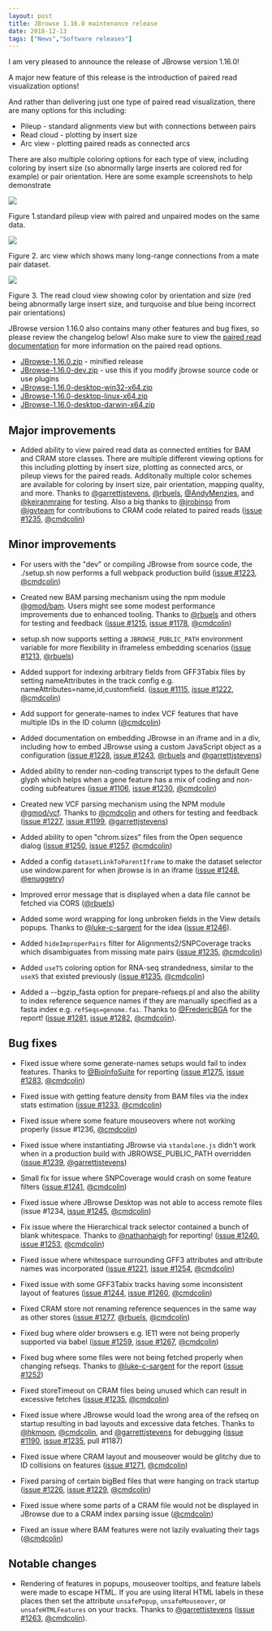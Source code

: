 ```yaml
---
layout: post
title: JBrowse 1.16.0 maintenance release
date: 2018-12-13
tags: ["News","Software releases"]
---
```


I am very pleased to announce the release of JBrowse version 1.16.0!

A major new feature of this release is the introduction of paired read visualization options!

And rather than delivering just one type of paired read visualization, there are many options for this including:

- Pileup - standard alignments view but with connections between pairs
- Read cloud - plotting by insert size
- Arc view - plotting paired reads as connected arcs

There are also multiple coloring options for each type of view, including coloring by insert size (so abnormally large inserts are colored red for example) or pair orientation. Here are some example screenshots to help demonstrate

![](/img/paired_reads.png)

Figure 1.standard pileup view with paired and unpaired modes on the same data.

![](/img/arc_view.png)

Figure 2. arc view which shows many long-range connections from a mate pair dataset.

![](/img/read_cloud.png)

Figure 3. The read cloud view showing color by orientation and size (red being abnormally large insert size, and turquoise and blue being incorrect pair orientations)


JBrowse version 1.16.0 also contains many other features and bug fixes, so please review the changelog below! Also make sure to view the [paired read documentation](/docs/paired_reads.html) for more information on the paired read options.

*   [JBrowse-1.16.0.zip](https://github.com/GMOD/jbrowse/releases/download/1.16.0-release/JBrowse-1.16.0.zip) - minified release
*   [JBrowse-1.16.0-dev.zip](https://github.com/GMOD/jbrowse/archive/1.16.0-release.zip) - use this if you modify jbrowse source code or use plugins
*   [JBrowse-1.16.0-desktop-win32-x64.zip](https://github.com/GMOD/jbrowse/releases/download/1.16.0-release/JBrowse-1.16.0-desktop-win32-x64.zip)
*   [JBrowse-1.16.0-desktop-linux-x64.zip](https://github.com/GMOD/jbrowse/releases/download/1.16.0-release/JBrowse-1.16.0-desktop-linux-x64.zip)
*   [JBrowse-1.16.0-desktop-darwin-x64.zip](https://github.com/GMOD/jbrowse/releases/download/1.16.0-release/JBrowse-1.16.0-desktop-darwin-x64.zip)




## Major improvements

 * Added ability to view paired read data as connected entities for BAM and
   CRAM store classes. There are multiple different viewing options for this
   including plotting by insert size, plotting as connected arcs, or pileup
   views for the paired reads. Additonally multiple color schemes are available
   for coloring by insert size, pair orientation, mapping quality, and more.
   Thanks to <a href="https://github.com/garrettjstevens">@garrettjstevens</a>, <a href="https://github.com/rbuels">@rbuels</a>, <a href="https://github.com/AndyMenzies">@AndyMenzies</a>, and <a href="https://github.com/keiranmraine">@keiranmraine</a> for
   testing. Also a big thanks to <a href="https://github.com/jrobinso">@jrobinso</a> from <a href="https://github.com/igvteam">@igvteam</a> for contributions to
   CRAM code related to paired reads (<a href="https://github.com/gmod/jbrowse/pull/1235">issue #1235</a>, <a href="https://github.com/cmdcolin">@cmdcolin</a>)

## Minor improvements

 * For users with the "dev" or compiling JBrowse from source code, the ./setup.sh
   now performs a full webpack production build (<a href="https://github.com/gmod/jbrowse/pull/1223">issue #1223</a>, <a href="https://github.com/cmdcolin">@cmdcolin</a>)

 * Created new BAM parsing mechanism using the npm module [@gmod/bam](https://www.npmjs.com/package/@gmod/bam).
   Users might see some modest performance improvements due to enhanced tooling.
   Thanks to <a href="https://github.com/rbuels">@rbuels</a> and others for testing and feedback (<a href="https://github.com/gmod/jbrowse/pull/1215">issue #1215</a>, <a href="https://github.com/gmod/jbrowse/issues/1178">issue #1178</a>,
   <a href="https://github.com/cmdcolin">@cmdcolin</a>)

 * setup.sh now supports setting a `JBROWSE_PUBLIC_PATH` environment variable for
   more flexibility in iframeless embedding scenarios (<a href="https://github.com/gmod/jbrowse/issues/1213">issue #1213</a>, <a href="https://github.com/rbuels">@rbuels</a>)

 * Added support for indexing arbitrary fields from GFF3Tabix files by setting
   nameAttributes in the track config e.g. nameAttributes=name,id,customfield.
   (<a href="https://github.com/gmod/jbrowse/issues/1115">issue #1115</a>, <a href="https://github.com/gmod/jbrowse/pull/1222">issue #1222</a>, <a href="https://github.com/cmdcolin">@cmdcolin</a>)

 * Add support for generate-names to index VCF features that have multiple IDs in
   the ID column (<a href="https://github.com/cmdcolin">@cmdcolin</a>)

 * Added documentation on embedding JBrowse in an iframe and in a div, including
   how to embed JBrowse using a custom JavaScript object as a configuration
   (<a href="https://github.com/gmod/jbrowse/pull/1228">issue #1228</a>, <a href="https://github.com/gmod/jbrowse/pull/1243">issue #1243</a>, <a href="https://github.com/rbuels">@rbuels</a> and <a href="https://github.com/garrettjstevens">@garrettjstevens</a>)

 * Added ability to render non-coding transcript types to the default Gene glyph
   which helps when a gene feature has a mix of coding and non-coding subfeatures
   (<a href="https://github.com/gmod/jbrowse/issues/1106">issue #1106</a>, <a href="https://github.com/gmod/jbrowse/pull/1230">issue #1230</a>, <a href="https://github.com/cmdcolin">@cmdcolin</a>)

 * Created new VCF parsing mechanism using the NPM module
   [@gmod/vcf](https://www.npmjs.com/package/@gmod/vcf). Thanks to <a href="https://github.com/cmdcolin">@cmdcolin</a> and
   others for testing and feedback (<a href="https://github.com/gmod/jbrowse/pull/1227">issue #1227</a>, <a href="https://github.com/gmod/jbrowse/issues/1199">issue #1199</a>, <a href="https://github.com/garrettjstevens">@garrettjstevens</a>)

 * Added ability to open "chrom.sizes" files from the Open sequence dialog
   (<a href="https://github.com/gmod/jbrowse/issues/1250">issue #1250</a>, <a href="https://github.com/gmod/jbrowse/pull/1257">issue #1257</a>, <a href="https://github.com/cmdcolin">@cmdcolin</a>)

 * Added a config `datasetLinkToParentIframe` to make the dataset selector use
   window.parent for when jbrowse is in an iframe (<a href="https://github.com/gmod/jbrowse/pull/1248">issue #1248</a>, <a href="https://github.com/enuggetry">@enuggetry</a>)

 * Improved error message that is displayed when a data file cannot be fetched
   via CORS (<a href="https://github.com/rbuels">@rbuels</a>)

 * Added some word wrapping for long unbroken fields in the View details
   popups. Thanks to <a href="https://github.com/luke-c-sargent">@luke-c-sargent</a> for the idea (<a href="https://github.com/gmod/jbrowse/issues/1246">issue #1246</a>).

 * Added `hideImproperPairs` filter for Alignments2/SNPCoverage tracks which
   disambiguates from missing mate pairs (<a href="https://github.com/gmod/jbrowse/pull/1235">issue #1235</a>, <a href="https://github.com/cmdcolin">@cmdcolin</a>)

 * Added `useTS` coloring option for RNA-seq strandedness, similar to the `useXS`
   that existed previously (<a href="https://github.com/gmod/jbrowse/pull/1235">issue #1235</a>, <a href="https://github.com/cmdcolin">@cmdcolin</a>)

 * Added a --bgzip_fasta option for prepare-refseqs.pl and also the ability
   to index reference sequence names if they are manually specified as a
   fasta index e.g. `refSeqs=genome.fai`. Thanks to <a href="https://github.com/FredericBGA">@FredericBGA</a> for the report!
   (<a href="https://github.com/gmod/jbrowse/issues/1281">issue #1281</a>, <a href="https://github.com/gmod/jbrowse/pull/1282">issue #1282</a>, <a href="https://github.com/cmdcolin">@cmdcolin</a>).

## Bug fixes

 * Fixed issue where some generate-names setups would fail to index features.
   Thanks to <a href="https://github.com/BioInfoSuite">@BioInfoSuite</a> for reporting (<a href="https://github.com/gmod/jbrowse/issues/1275">issue #1275</a>, <a href="https://github.com/gmod/jbrowse/pull/1283">issue #1283</a>, <a href="https://github.com/cmdcolin">@cmdcolin</a>)

 * Fixed issue with getting feature density from BAM files via the index stats
   estimation (<a href="https://github.com/gmod/jbrowse/issues/1233">issue #1233</a>, <a href="https://github.com/cmdcolin">@cmdcolin</a>)

 * Fixed issue where some feature mouseovers where not working properly (issue
   #1236, <a href="https://github.com/cmdcolin">@cmdcolin</a>)

 * Fixed issue where instantiating JBrowse via `standalone.js` didn't work when
   in a production build with JBROWSE_PUBLIC_PATH overridden (<a href="https://github.com/gmod/jbrowse/issues/1239">issue #1239</a>,
   <a href="https://github.com/garrettjstevens">@garrettjstevens</a>)

 * Small fix for issue where SNPCoverage would crash on some feature filters
   (<a href="https://github.com/gmod/jbrowse/issues/1241">issue #1241</a>, <a href="https://github.com/cmdcolin">@cmdcolin</a>)

 * Fixed issue where JBrowse Desktop was not able to access remote files (issue
   #1234, <a href="https://github.com/gmod/jbrowse/pull/1245">issue #1245</a>, <a href="https://github.com/cmdcolin">@cmdcolin</a>)

 * Fix issue where the Hierarchical track selector contained a bunch of blank
   whitespace. Thanks to <a href="https://github.com/nathanhaigh">@nathanhaigh</a> for reporting! (<a href="https://github.com/gmod/jbrowse/issues/1240">issue #1240</a>, <a href="https://github.com/gmod/jbrowse/pull/1253">issue #1253</a>,
   <a href="https://github.com/cmdcolin">@cmdcolin</a>)

 * Fixed issue where whitespace surrounding GFF3 attributes and attribute names
   was incorporated (<a href="https://github.com/gmod/jbrowse/issues/1221">issue #1221</a>, <a href="https://github.com/gmod/jbrowse/pull/1254">issue #1254</a>, <a href="https://github.com/cmdcolin">@cmdcolin</a>)

 * Fixed issue with some GFF3Tabix tracks having some inconsistent layout of
   features (<a href="https://github.com/gmod/jbrowse/issues/1244">issue #1244</a>, <a href="https://github.com/gmod/jbrowse/pull/1260">issue #1260</a>, <a href="https://github.com/cmdcolin">@cmdcolin</a>)

 * Fixed CRAM store not renaming reference sequences in the same way as other
   stores (<a href="https://github.com/gmod/jbrowse/pull/1277">issue #1277</a>, <a href="https://github.com/rbuels">@rbuels</a>, <a href="https://github.com/cmdcolin">@cmdcolin</a>)

 * Fixed bug where older browsers e.g. IE11 were not being properly supported via
   babel (<a href="https://github.com/gmod/jbrowse/issues/1259">issue #1259</a>, <a href="https://github.com/gmod/jbrowse/pull/1267">issue #1267</a>, <a href="https://github.com/cmdcolin">@cmdcolin</a>)

 * Fixed bug where some files were not being fetched properly when changing
   refseqs. Thanks to <a href="https://github.com/luke-c-sargent">@luke-c-sargent</a> for the report (<a href="https://github.com/gmod/jbrowse/issues/1252">issue #1252</a>)

 * Fixed storeTimeout on CRAM files being unused which can result in excessive
   fetches (<a href="https://github.com/gmod/jbrowse/pull/1235">issue #1235</a>, <a href="https://github.com/cmdcolin">@cmdcolin</a>)

 * Fixed issue where JBrowse would load the wrong area of the refseq on startup
   resulting in bad layouts and excessive data fetches. Thanks to <a href="https://github.com/hkmoon">@hkmoon</a>,
   <a href="https://github.com/cmdcolin">@cmdcolin</a>, and <a href="https://github.com/garrettjstevens">@garrettjstevens</a> for debugging (<a href="https://github.com/gmod/jbrowse/issues/1190">issue #1190</a>, <a href="https://github.com/gmod/jbrowse/pull/1235">issue #1235</a>, pull
   #1187)

 * Fixed issue where CRAM layout and mouseover would be glitchy due to ID
   collisions on features (<a href="https://github.com/gmod/jbrowse/issues/1271">issue #1271</a>, <a href="https://github.com/cmdcolin">@cmdcolin</a>)

 * Fixed parsing of certain bigBed files that were hanging on track startup
   (<a href="https://github.com/gmod/jbrowse/issues/1226">issue #1226</a>, <a href="https://github.com/gmod/jbrowse/pull/1229">issue #1229</a>, <a href="https://github.com/cmdcolin">@cmdcolin</a>)

 * Fixed issue where some parts of a CRAM file would not be displayed in JBrowse
   due to a CRAM index parsing issue (<a href="https://github.com/cmdcolin">@cmdcolin</a>)

 * Fixed an issue where BAM features were not lazily evaluating their tags
   (<a href="https://github.com/cmdcolin">@cmdcolin</a>)

## Notable changes

 * Rendering of features in popups, mouseover tooltips, and feature labels were
   made to escape HTML. If you are using literal HTML labels in these places
   then set the attribute `unsafePopup`, `unsafeMouseover`, or `unsafeHTMLFeatures`
   on your tracks. Thanks to <a href="https://github.com/garrettjstevens">@garrettjstevens</a> (<a href="https://github.com/gmod/jbrowse/pull/1263">issue #1263</a>, <a href="https://github.com/cmdcolin">@cmdcolin</a>).

